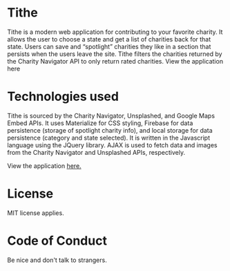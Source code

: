 # Tithe
Tithe is a modern web application for contributing to your favorite charity. It allows the user to choose a state and get a list of charities back for that state. Users can save and “spotlight” charities they like in a section that persists when the users leave the site. Tithe filters the charities returned by the Charity Navigator API to only return rated charities. View the application here 

# Technologies used
Tithe is sourced by the Charity Navigator, Unsplashed, and Google Maps Embed APIs. It uses Materialize for CSS styling, Firebase for data persistence (storage of spotlight charity info), and local storage for data persistence (category and state selected). It is written in the Javascript language using the JQuery library. AJAX is used to fetch data and images from the Charity Navigator and Unsplashed APIs, respectively.

View the application [here.](https://jenguin777.github.io/project1/)

# License
MIT license applies.

# Code of Conduct
Be nice and don't talk to strangers.
